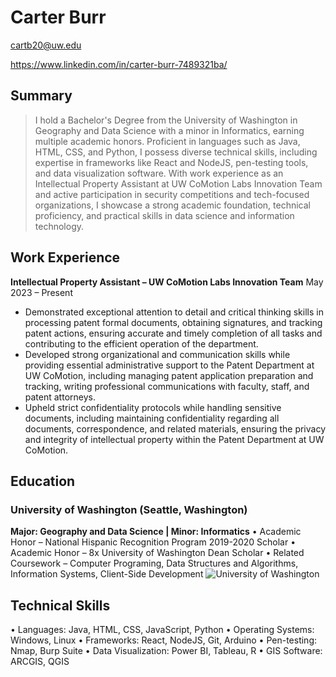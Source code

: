 # Carter Burr

cartb20@uw.edu


https://www.linkedin.com/in/carter-burr-7489321ba/

## Summary

> I hold a Bachelor's Degree from the University of Washington in Geography and Data Science with a minor in Informatics, earning multiple academic honors. Proficient in languages such as Java, HTML, CSS, and Python, I possess diverse technical skills, including expertise in frameworks like React and NodeJS, pen-testing tools, and data visualization software. With work experience as an Intellectual Property Assistant at UW CoMotion Labs Innovation Team and active participation in security competitions and tech-focused organizations, I showcase a strong academic foundation, technical proficiency, and practical skills in data science and information technology.

## Work Experience
**Intellectual Property Assistant – UW CoMotion Labs Innovation Team**
May 2023 – Present
+ Demonstrated exceptional attention to detail and critical thinking skills in processing patent formal documents, obtaining signatures, and tracking patent actions, ensuring accurate and timely completion of all tasks and contributing to the efficient operation of the department.
+ Developed strong organizational and communication skills while providing essential administrative support to the Patent Department at UW CoMotion, including managing patent application preparation and tracking, writing professional communications with faculty, staff, and patent attorneys.
+ Upheld strict confidentiality protocols while handling sensitive documents, including maintaining confidentiality regarding all documents, correspondence, and related materials, ensuring the privacy and integrity of intellectual property within the Patent Department at UW CoMotion.



## Education
### University of Washington (Seattle, Washington)
**Major: Geography and Data Science | Minor: Informatics**
•	Academic Honor – National Hispanic Recognition Program 2019-2020 Scholar 
•	Academic Honor – 8x University of Washington Dean Scholar 
•	Related Coursework – Computer Programing, Data Structures and Algorithms, Information Systems, Client-Side Development
![University of Washington](https://www.commonapp.org/static/6d512a6ae56c253672bf5a8f64ec3182/university-washington_1234_gallery1.jpg)

## Technical Skills
•	Languages: Java, HTML, CSS, JavaScript, Python
•	Operating Systems: Windows, Linux
•	Frameworks: React, NodeJS, Git, Arduino
•	Pen-testing: Nmap, Burp Suite
•	Data Visualization: Power BI, Tableau, R
•	GIS Software: ARCGIS, QGIS


